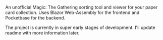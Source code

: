 An unofficial Magic: The Gathering sorting tool and viewer for your paper card collection.
Uses Blazor Web-Assembly for the frontend and Pocketbase for the backend.

The project is currently in super early stages of development. I'll update readme with more information later.

